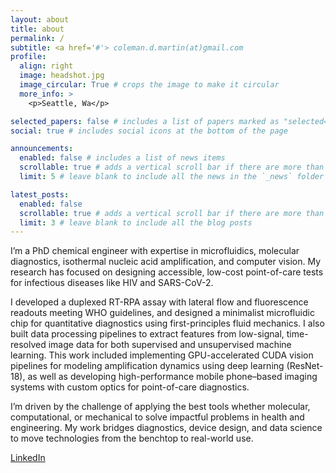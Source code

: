 ```yaml
---
layout: about
title: about
permalink: /
subtitle: <a href='#'> coleman.d.martin(at)gmail.com
profile:
  align: right
  image: headshot.jpg
  image_circular: True # crops the image to make it circular
  more_info: >
    <p>Seattle, Wa</p>

selected_papers: false # includes a list of papers marked as "selected={true}"
social: true # includes social icons at the bottom of the page

announcements:
  enabled: false # includes a list of news items
  scrollable: true # adds a vertical scroll bar if there are more than 3 news items
  limit: 5 # leave blank to include all the news in the `_news` folder

latest_posts:
  enabled: false
  scrollable: true # adds a vertical scroll bar if there are more than 3 new posts items
  limit: 3 # leave blank to include all the blog posts
---
```


I’m a PhD chemical engineer with expertise in microfluidics, molecular diagnostics, isothermal nucleic acid amplification, and computer vision. My research has focused on designing accessible, low-cost point-of-care tests for infectious diseases like HIV and SARS-CoV-2.

I developed a duplexed RT-RPA assay with lateral flow and fluorescence readouts meeting WHO guidelines, and designed a minimalist microfluidic chip for quantitative diagnostics using first-principles fluid mechanics. I also built data processing pipelines to extract features from low-signal, time-resolved image data for both supervised and unsupervised machine learning. This work included implementing GPU-accelerated CUDA vision pipelines for modeling amplification dynamics using deep learning (ResNet-18), as well as developing high-performance mobile phone–based imaging systems with custom optics for point-of-care diagnostics.

I’m driven by the challenge of applying the best tools whether molecular, computational, or mechanical to solve impactful problems in health and engineering. My work bridges diagnostics, device design, and data science to move technologies from the benchtop to real-world use.
<p><a href="https://www.linkedin.com/in/colemanmartin/">LinkedIn</a></p>


